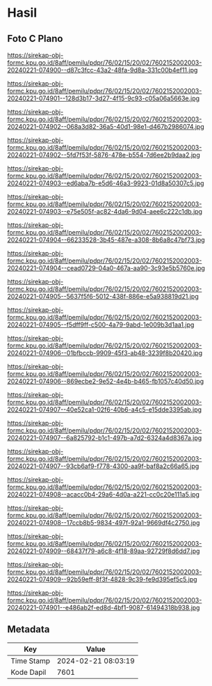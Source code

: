 # Hasil

## Foto C Plano

https://sirekap-obj-formc.kpu.go.id/8aff/pemilu/pdpr/76/02/15/20/02/7602152002003-20240221-074900--d87c3fcc-43a2-48fa-9d8a-331c00b4ef11.jpg

https://sirekap-obj-formc.kpu.go.id/8aff/pemilu/pdpr/76/02/15/20/02/7602152002003-20240221-074901--128d3b17-3d27-4f15-9c93-c05a06a5663e.jpg

https://sirekap-obj-formc.kpu.go.id/8aff/pemilu/pdpr/76/02/15/20/02/7602152002003-20240221-074902--068a3d82-36a5-40d1-98e1-d467b2986074.jpg

https://sirekap-obj-formc.kpu.go.id/8aff/pemilu/pdpr/76/02/15/20/02/7602152002003-20240221-074902--5fd7f53f-5876-478e-b554-7d6ee2b9daa2.jpg

https://sirekap-obj-formc.kpu.go.id/8aff/pemilu/pdpr/76/02/15/20/02/7602152002003-20240221-074903--ed6aba7b-e5d6-46a3-9923-01d8a50307c5.jpg

https://sirekap-obj-formc.kpu.go.id/8aff/pemilu/pdpr/76/02/15/20/02/7602152002003-20240221-074903--e75e505f-ac82-4da6-9d04-aee6c222c1db.jpg

https://sirekap-obj-formc.kpu.go.id/8aff/pemilu/pdpr/76/02/15/20/02/7602152002003-20240221-074904--66233528-3b45-487e-a308-8b6a8c47bf73.jpg

https://sirekap-obj-formc.kpu.go.id/8aff/pemilu/pdpr/76/02/15/20/02/7602152002003-20240221-074904--cead0729-04a0-467a-aa90-3c93e5b5760e.jpg

https://sirekap-obj-formc.kpu.go.id/8aff/pemilu/pdpr/76/02/15/20/02/7602152002003-20240221-074905--5637f5f6-5012-438f-886e-e5a938819d21.jpg

https://sirekap-obj-formc.kpu.go.id/8aff/pemilu/pdpr/76/02/15/20/02/7602152002003-20240221-074905--f5dff9ff-c500-4a79-9abd-1e009b3d1aa1.jpg

https://sirekap-obj-formc.kpu.go.id/8aff/pemilu/pdpr/76/02/15/20/02/7602152002003-20240221-074906--01bfbccb-9909-45f3-ab48-3239f8b20420.jpg

https://sirekap-obj-formc.kpu.go.id/8aff/pemilu/pdpr/76/02/15/20/02/7602152002003-20240221-074906--869ecbe2-9e52-4e4b-b465-fb1057c40d50.jpg

https://sirekap-obj-formc.kpu.go.id/8aff/pemilu/pdpr/76/02/15/20/02/7602152002003-20240221-074907--40e52ca1-02f6-40b6-a4c5-e15dde3395ab.jpg

https://sirekap-obj-formc.kpu.go.id/8aff/pemilu/pdpr/76/02/15/20/02/7602152002003-20240221-074907--6a825792-b1c1-497b-a7d2-6324a4d8367a.jpg

https://sirekap-obj-formc.kpu.go.id/8aff/pemilu/pdpr/76/02/15/20/02/7602152002003-20240221-074907--93cb6af9-f778-4300-aa9f-baf8a2c66a65.jpg

https://sirekap-obj-formc.kpu.go.id/8aff/pemilu/pdpr/76/02/15/20/02/7602152002003-20240221-074908--acacc0b4-29a6-4d0a-a221-cc0c20e111a5.jpg

https://sirekap-obj-formc.kpu.go.id/8aff/pemilu/pdpr/76/02/15/20/02/7602152002003-20240221-074908--17ccb8b5-9834-497f-92a1-9669df4c2750.jpg

https://sirekap-obj-formc.kpu.go.id/8aff/pemilu/pdpr/76/02/15/20/02/7602152002003-20240221-074909--68437f79-a6c8-4f18-89aa-92729f8d6dd7.jpg

https://sirekap-obj-formc.kpu.go.id/8aff/pemilu/pdpr/76/02/15/20/02/7602152002003-20240221-074909--92b59eff-8f3f-4828-9c39-fe9d395ef5c5.jpg

https://sirekap-obj-formc.kpu.go.id/8aff/pemilu/pdpr/76/02/15/20/02/7602152002003-20240221-074901--e486ab2f-ed8d-4bf1-9087-61494318b938.jpg


## Metadata

| Key        | Value               |
| ---------- | ------------------- |
| Time Stamp | 2024-02-21 08:03:19 |
| Kode Dapil | 7601                |




